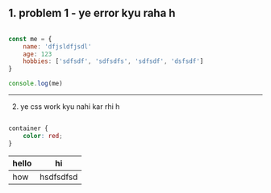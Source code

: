 
## 1. problem 1 - ye error kyu raha h

```js

const me = {
    name: 'dfjsldfjsdl'
    age: 123
    hobbies: ['sdfsdf', 'sdfsdfs', 'sdfsdf', 'dsfsdf']
}

console.log(me)


```

---

2. ye css work kyu nahi kar rhi h

```css

container {
    color: red;
}

```


| hello | hi       |
|-------|----------|
| how   | hsdfsdfsd|
